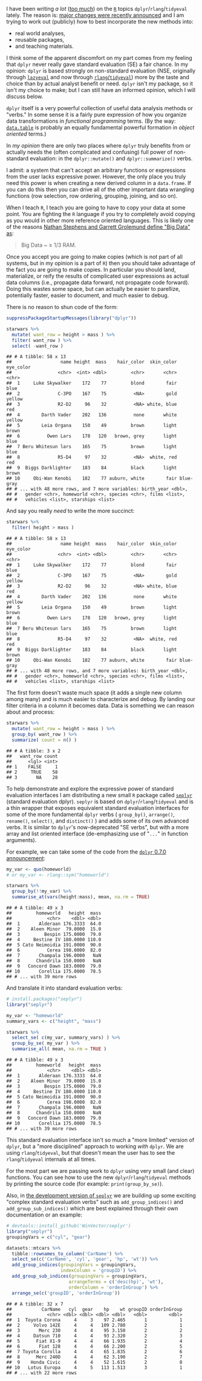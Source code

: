 I have been writing *a lot* ([too much](http://www.win-vector.com/blog/2017/07/better-grouped-summaries-in-dplyr/)) on the [`R`](https://www.r-project.org) topics `dplyr`/`rlang`/`tidyeval` lately. The reason is: [major changes were recently announced](https://blog.rstudio.org/2017/06/13/dplyr-0-7-0/) and I am trying to work out (publicly) how to best incorporate the new methods into:

-   real world analyses,
-   reusable packages,
-   and teaching materials.

I think some of the apparent discomfort on my part comes from my feeling that `dplyr` never really gave standard evaluation (SE) a fair chance. In my opinion: `dplyr` is based strongly on non-standard evaluation (NSE, originally through [`lazyeval`](https://CRAN.R-project.org/package=lazyeval) and now through [`rlang`/`tidyeval`](https://CRAN.R-project.org/package=rlang)) more by the taste and choice than by actual analyst benefit or need. `dplyr` isn't my package, so it isn't my choice to make; but I can still have an informed opinion, which I will discuss below.

`dplyr` itself is a very powerful collection of useful data analysis methods or "verbs." In some sense it is a fairly pure expression of how you organize data transformations in *functional programming* terms. (By the way: [`data.table`](https://CRAN.R-project.org/package=data.table) is probably an equally fundamental powerful formation in *object oriented* terms.)

In *my opinion* there are only two places where `dplyr` truly benefits from or actually needs the (often complicated and confusing) full power of non-standard evaluation: in the `dplyr::mutate()` and `dplyr::summarize()` verbs.

I admit: a system that can't accept an arbitrary functions or expressions from the user lacks expressive power. However, the only place you truly need this power is when creating a new derived column in a `data.frame`. If you can do this then you can drive all of the other important data wrangling functions (row selection, row ordering, grouping, joining, and so on).

When I teach `R`, I teach you are going to have to copy your data at some point. You are fighting the `R` language if you try to completely avoid copying as you would in other more reference oriented languages. This is likely one of the reasons [Nathan Stephens and Garrett Grolemund define "Big Data" as](https://github.com/rstudio/Strata2016/blob/master/solutions/02-Big-Data.Rmd):

> Big Data ~ ≥ 1/3 RAM.

Once you accept you are going to make copies (which is not part of all systems, but in my opinion is a part of `R`) then you should take advantage of the fact you are going to make copies. In particular you should land, materialize, or reify the results of complicated user expressions as actual data columns (i.e., propagate data forward, not propagate code forward). Doing this wastes some space, but can actually be easier to parellize, potentially faster, easier to document, and much easier to debug.

There is no reason to shun code of the form:

``` r
suppressPackageStartupMessages(library("dplyr"))

starwars %>% 
  mutate( want_row = height > mass ) %>%
  filter( want_row ) %>%
  select( -want_row )
```

    ## # A tibble: 58 x 13
    ##                  name height  mass    hair_color  skin_color eye_color
    ##                 <chr>  <int> <dbl>         <chr>       <chr>     <chr>
    ##  1     Luke Skywalker    172    77         blond        fair      blue
    ##  2              C-3PO    167    75          <NA>        gold    yellow
    ##  3              R2-D2     96    32          <NA> white, blue       red
    ##  4        Darth Vader    202   136          none       white    yellow
    ##  5        Leia Organa    150    49         brown       light     brown
    ##  6          Owen Lars    178   120   brown, grey       light      blue
    ##  7 Beru Whitesun lars    165    75         brown       light      blue
    ##  8              R5-D4     97    32          <NA>  white, red       red
    ##  9  Biggs Darklighter    183    84         black       light     brown
    ## 10     Obi-Wan Kenobi    182    77 auburn, white        fair blue-gray
    ## # ... with 48 more rows, and 7 more variables: birth_year <dbl>,
    ## #   gender <chr>, homeworld <chr>, species <chr>, films <list>,
    ## #   vehicles <list>, starships <list>

And say you really *need* to write the more succinct:

``` r
starwars %>% 
  filter( height > mass )
```

    ## # A tibble: 58 x 13
    ##                  name height  mass    hair_color  skin_color eye_color
    ##                 <chr>  <int> <dbl>         <chr>       <chr>     <chr>
    ##  1     Luke Skywalker    172    77         blond        fair      blue
    ##  2              C-3PO    167    75          <NA>        gold    yellow
    ##  3              R2-D2     96    32          <NA> white, blue       red
    ##  4        Darth Vader    202   136          none       white    yellow
    ##  5        Leia Organa    150    49         brown       light     brown
    ##  6          Owen Lars    178   120   brown, grey       light      blue
    ##  7 Beru Whitesun lars    165    75         brown       light      blue
    ##  8              R5-D4     97    32          <NA>  white, red       red
    ##  9  Biggs Darklighter    183    84         black       light     brown
    ## 10     Obi-Wan Kenobi    182    77 auburn, white        fair blue-gray
    ## # ... with 48 more rows, and 7 more variables: birth_year <dbl>,
    ## #   gender <chr>, homeworld <chr>, species <chr>, films <list>,
    ## #   vehicles <list>, starships <list>

The first form doesn't waste much space (it adds a single new column among many) and is much easier to characterize and debug. By landing our filter criteria in a column it becomes data. Data is something we can reason about and process:

``` r
starwars %>% 
  mutate( want_row = height > mass ) %>%
  group_by( want_row ) %>% 
  summarize( count = n() )
```

    ## # A tibble: 3 x 2
    ##   want_row count
    ##      <lgl> <int>
    ## 1    FALSE     1
    ## 2     TRUE    58
    ## 3       NA    28

To help demonstrate and explore the expressive power of standard evaluation interfaces I am distributing a new small `R` package called [`seplyr`](https://github.com/WinVector/seplyr) (standard evaluation dplyr). `seplyr` is based on `dplyr`/`rlang`/`tidyeval` and is a thin wrapper that exposes equivalent standard evaluation interfaces for some of the more fundamental `dplyr` verbs ( `group_by()`, `arrange()`, `rename()`, `select()`, and `distinct()` ) and adds some of its own advanced verbs. It is similar to `dplyr`'s now-deprecated "SE verbs", but with a more array and list oriented interface (de-emphasizing use of "`...`" in function arguments).

For example, we can take some of the code from the [`dplyr` 0.7.0 announcement](https://blog.rstudio.org/2017/06/13/dplyr-0-7-0/):

``` r
my_var <- quo(homeworld)
# or my_var <- rlang::sym("homeworld")

starwars %>%
  group_by(!!my_var) %>%
  summarise_at(vars(height:mass), mean, na.rm = TRUE)
```

    ## # A tibble: 49 x 3
    ##         homeworld   height  mass
    ##             <chr>    <dbl> <dbl>
    ##  1       Alderaan 176.3333  64.0
    ##  2    Aleen Minor  79.0000  15.0
    ##  3         Bespin 175.0000  79.0
    ##  4     Bestine IV 180.0000 110.0
    ##  5 Cato Neimoidia 191.0000  90.0
    ##  6          Cerea 198.0000  82.0
    ##  7       Champala 196.0000   NaN
    ##  8      Chandrila 150.0000   NaN
    ##  9   Concord Dawn 183.0000  79.0
    ## 10       Corellia 175.0000  78.5
    ## # ... with 39 more rows

And translate it into standard evaluation verbs:

``` r
# install.packages("seplyr")
library("seplyr")

my_var <- "homeworld"
summary_vars <- c("height", "mass")

starwars %>%
  select_se( c(my_var, summary_vars) ) %>%
  group_by_se( my_var ) %>%
  summarise_all( mean, na.rm = TRUE )
```

    ## # A tibble: 49 x 3
    ##         homeworld   height  mass
    ##             <chr>    <dbl> <dbl>
    ##  1       Alderaan 176.3333  64.0
    ##  2    Aleen Minor  79.0000  15.0
    ##  3         Bespin 175.0000  79.0
    ##  4     Bestine IV 180.0000 110.0
    ##  5 Cato Neimoidia 191.0000  90.0
    ##  6          Cerea 198.0000  82.0
    ##  7       Champala 196.0000   NaN
    ##  8      Chandrila 150.0000   NaN
    ##  9   Concord Dawn 183.0000  79.0
    ## 10       Corellia 175.0000  78.5
    ## # ... with 39 more rows

This standard evaluation interface isn't so much a "more limited" version of `dplyr`, but a "more disciplined" approach to working *with* `dplyr`. We are using `rlang`/`tidyeval`, but that doesn't mean the user has to see the `rlang`/`tidyeval` internals at all times.

For the most part we are passing work to `dplyr` using very small (and clear) functions. You can see how to use the new `dplyr`/`rlang`/`tidyeval` methods by printing the source code (for example: `print(group_by_se)`).

Also, in [the development version of `seplyr`](https://github.com/WinVector/seplyr) we are building up some exciting "complex standard evaluation verbs" such as `add_group_indices()` and `add_group_sub_indices()` which are best explained through their own documentation or an example:

``` r
# devtools::install_github('WinVector/seplyr')
library("seplyr")
groupingVars = c("cyl", "gear")

datasets::mtcars %>%
  tibble::rownames_to_column('CarName') %>%
  select_se(c('CarName', 'cyl', 'gear', 'hp', 'wt')) %>%
  add_group_indices(groupingVars = groupingVars,
                    indexColumn = 'groupID') %>%
  add_group_sub_indices(groupingVars = groupingVars,
                       arrangeTerms = c('desc(hp)', 'wt'),
                       orderColumn = 'orderInGroup') %>%
  arrange_se(c('groupID', 'orderInGroup'))
```

    ## # A tibble: 32 x 7
    ##           CarName   cyl  gear    hp    wt groupID orderInGroup
    ##             <chr> <dbl> <dbl> <dbl> <dbl>   <dbl>        <dbl>
    ##  1  Toyota Corona     4     3    97 2.465       1            1
    ##  2     Volvo 142E     4     4   109 2.780       2            1
    ##  3       Merc 230     4     4    95 3.150       2            2
    ##  4     Datsun 710     4     4    93 2.320       2            3
    ##  5      Fiat X1-9     4     4    66 1.935       2            4
    ##  6       Fiat 128     4     4    66 2.200       2            5
    ##  7 Toyota Corolla     4     4    65 1.835       2            6
    ##  8      Merc 240D     4     4    62 3.190       2            7
    ##  9    Honda Civic     4     4    52 1.615       2            8
    ## 10   Lotus Europa     4     5   113 1.513       3            1
    ## # ... with 22 more rows
